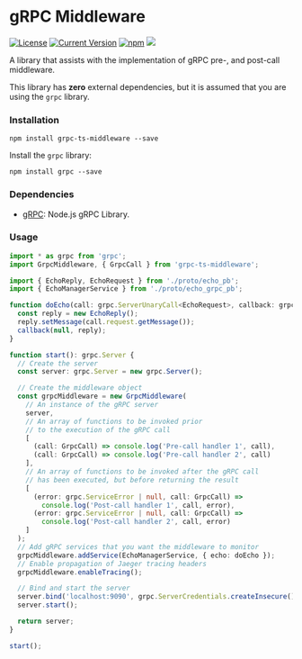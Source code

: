 # gRPC Middleware

[![License][license-image]][license-url]
[![Current Version](https://img.shields.io/npm/v/grpc-ts-middleware.svg)](https://www.npmjs.com/package/grpc-ts-middleware)
[![npm](https://img.shields.io/npm/dw/grpc-ts-middleware.svg)](https://www.npmjs.com/package/grpc-ts-middleware)
![](https://img.shields.io/bundlephobia/min/grpc-ts-middleware.svg?style=flat)

[license-url]: https://opensource.org/licenses/MIT
[license-image]: https://img.shields.io/npm/l/make-coverage-badge.svg

A library that assists with the implementation of gRPC pre-, and post-call middleware.

This library has **zero** external dependencies, but it is assumed that you are using the `grpc` library.

### Installation

```
npm install grpc-ts-middleware --save
```

Install the `grpc` library:

```
npm install grpc --save
```

### Dependencies

- [gRPC](https://www.npmjs.com/package/grpc): Node.js gRPC Library.

### Usage

```typescript
import * as grpc from 'grpc';
import GrpcMiddleware, { GrpcCall } from 'grpc-ts-middleware';

import { EchoReply, EchoRequest } from './proto/echo_pb';
import { EchoManagerService } from './proto/echo_grpc_pb';

function doEcho(call: grpc.ServerUnaryCall<EchoRequest>, callback: grpc.sendUnaryData<EchoReply>) {
  const reply = new EchoReply();
  reply.setMessage(call.request.getMessage());
  callback(null, reply);
}

function start(): grpc.Server {
  // Create the server
  const server: grpc.Server = new grpc.Server();

  // Create the middleware object
  const grpcMiddleware = new GrpcMiddleware(
    // An instance of the gRPC server
    server,
    // An array of functions to be invoked prior
    // to the execution of the gRPC call
    [
      (call: GrpcCall) => console.log('Pre-call handler 1', call),
      (call: GrpcCall) => console.log('Pre-call handler 2', call)
    ],
    // An array of functions to be invoked after the gRPC call
    // has been executed, but before returning the result
    [
      (error: grpc.ServiceError | null, call: GrpcCall) =>
        console.log('Post-call handler 1', call, error),
      (error: grpc.ServiceError | null, call: GrpcCall) =>
        console.log('Post-call handler 2', call, error)
    ]
  );
  // Add gRPC services that you want the middleware to monitor
  grpcMiddleware.addService(EchoManagerService, { echo: doEcho });
  // Enable propagation of Jaeger tracing headers
  grpcMiddleware.enableTracing();

  // Bind and start the server
  server.bind('localhost:9090', grpc.ServerCredentials.createInsecure());
  server.start();

  return server;
}

start();
```
